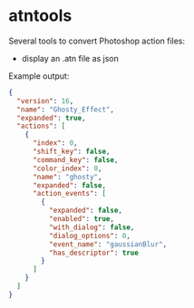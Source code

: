 # atntools
Several tools to convert Photoshop action files:

- display an .atn file as json

Example output:

```json
{
  "version": 16,
  "name": "Ghosty_Effect",
  "expanded": true,
  "actions": [
    {
      "index": 0,
      "shift_key": false,
      "command_key": false,
      "color_index": 0,
      "name": "ghosty",
      "expanded": false,
      "action_events": [
        {
          "expanded": false,
          "enabled": true,
          "with_dialog": false,
          "dialog_options": 0,
          "event_name": "gaussianBlur",
          "has_descriptor": true
        }
      ]
    }
  ]
}
```